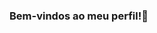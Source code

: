 ### Bem-vindos ao meu perfil!👋

<!--
**Meu nome é Vitória Berbert.

- 🔭 Estou estudando no Alura;
- 🌱 Estou me desenvolvendo na linguagem JavaScript;
- 💬  Utilizo esse espaço para minha organização e compartilhamento dos meu projetos desenvolvidos.

### Você pode entrar em contato comigo em:

- 📫 00001111061439sp@al.educacao.sp.gov.br
-->
